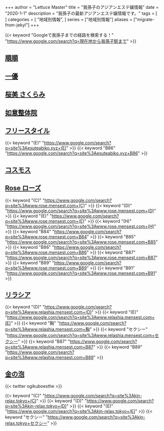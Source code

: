 +++
author = "Lettuce Master"
title = "我孫子のアジアンエステ嬢情報"
date = "2020-1-1"
description = "我孫子の最新アジアンエステ嬢情報です。"
tags = [
]
categories = [
    "地域別情報",
]
series = ["地域別情報"]
aliases = ["migrate-from-jekyl"]
+++

{{< keyword "Googleで我孫子までの経路を検索する！" "https://www.google.com/search?q=現在地から我孫子駅まで" >}}

## [順順](http://o-jp.com/zyoi/)


## [一優](http://yiyouesthe.xyz/)


## [桜美 さくらみ](http://s.piuy.xyz/)


## [如意整体院](http://o-jp.com/zyoi/)


## [フリースタイル](http://esuteabiko.xyz/)
{{< keyword "(E)" "https://www.google.com/search?q=site%3Aesuteabiko.xyz+(E)" >}} {{< keyword "B86" "https://www.google.com/search?q=site%3Aesuteabiko.xyz+B86" >}} 

## [コスモス](http://cosmos.msa.jp/)


## [Rose ローズ](http://www.rose.mensest.com/)
{{< keyword "(C)" "https://www.google.com/search?q=site%3Awww.rose.mensest.com+(C)" >}} {{< keyword "(D)" "https://www.google.com/search?q=site%3Awww.rose.mensest.com+(D)" >}} {{< keyword "(E)" "https://www.google.com/search?q=site%3Awww.rose.mensest.com+(E)" >}} {{< keyword "(H)" "https://www.google.com/search?q=site%3Awww.rose.mensest.com+(H)" >}} {{< keyword "B84" "https://www.google.com/search?q=site%3Awww.rose.mensest.com+B84" >}} {{< keyword "B85" "https://www.google.com/search?q=site%3Awww.rose.mensest.com+B85" >}} {{< keyword "B86" "https://www.google.com/search?q=site%3Awww.rose.mensest.com+B86" >}} {{< keyword "B87" "https://www.google.com/search?q=site%3Awww.rose.mensest.com+B87" >}} {{< keyword "B89" "https://www.google.com/search?q=site%3Awww.rose.mensest.com+B89" >}} {{< keyword "B91" "https://www.google.com/search?q=site%3Awww.rose.mensest.com+B91" >}} 

## [リラシア](http://www.relashia.mensest.com/)
{{< keyword "(D)" "https://www.google.com/search?q=site%3Awww.relashia.mensest.com+(D)" >}} {{< keyword "(E)" "https://www.google.com/search?q=site%3Awww.relashia.mensest.com+(E)" >}} {{< keyword "胸" "https://www.google.com/search?q=site%3Awww.relashia.mensest.com+胸" >}} {{< keyword "セクシー" "https://www.google.com/search?q=site%3Awww.relashia.mensest.com+セクシー" >}} {{< keyword "B87" "https://www.google.com/search?q=site%3Awww.relashia.mensest.com+B87" >}} {{< keyword "B89" "https://www.google.com/search?q=site%3Awww.relashia.mensest.com+B89" >}} 

## [金の泡](https://kin-relax.tokyo/)


{{< twitter ogikuboesthe >}}

{{< keyword "(C)" "https://www.google.com/search?q=site%3Akin-relax.tokyo+(C)" >}} {{< keyword "(D)" "https://www.google.com/search?q=site%3Akin-relax.tokyo+(D)" >}} {{< keyword "(E)" "https://www.google.com/search?q=site%3Akin-relax.tokyo+(E)" >}} {{< keyword "セクシー" "https://www.google.com/search?q=site%3Akin-relax.tokyo+セクシー" >}} 

